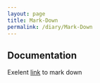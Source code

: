 ```yaml
---
layout: page
title: Mark-Down
permalink: /diary/Mark-Down
---
```


## Documentation
Exelent [link](https://www.markdownguide.org/extended-syntax/) to mark down